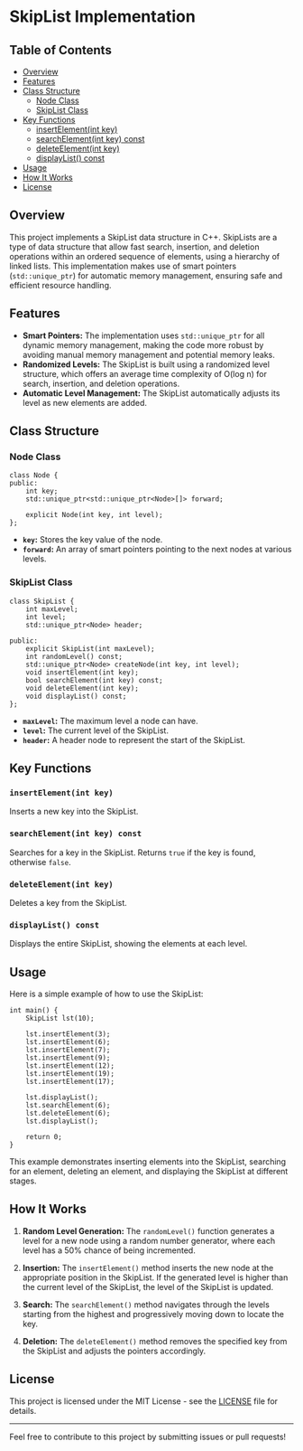 # SkipList Implementation

## Table of Contents

- [Overview](#overview)
- [Features](#features)
- [Class Structure](#class-structure)
  - [Node Class](#node-class)
  - [SkipList Class](#skiplist-class)
- [Key Functions](#key-functions)
  - [insertElement(int key)](#insertelementint-key)
  - [searchElement(int key) const](#searchelementint-key-const)
  - [deleteElement(int key)](#deleteelementint-key)
  - [displayList() const](#displaylist-const)
- [Usage](#usage)
- [How It Works](#how-it-works)
- [License](#license)

## Overview

This project implements a SkipList data structure in C++. SkipLists are a type of data structure that allow fast search, insertion, and deletion operations within an ordered sequence of elements, using a hierarchy of linked lists. This implementation makes use of smart pointers (`std::unique_ptr`) for automatic memory management, ensuring safe and efficient resource handling.

## Features

- **Smart Pointers:** The implementation uses `std::unique_ptr` for all dynamic memory management, making the code more robust by avoiding manual memory management and potential memory leaks.
- **Randomized Levels:** The SkipList is built using a randomized level structure, which offers an average time complexity of O(log n) for search, insertion, and deletion operations.
- **Automatic Level Management:** The SkipList automatically adjusts its level as new elements are added.

## Class Structure

### Node Class

```
class Node {
public:
    int key;
    std::unique_ptr<std::unique_ptr<Node>[]> forward;

    explicit Node(int key, int level);
};
```

- **`key`:** Stores the key value of the node.
- **`forward`:** An array of smart pointers pointing to the next nodes at various levels.

### SkipList Class

```
class SkipList {
    int maxLevel;
    int level;
    std::unique_ptr<Node> header;

public:
    explicit SkipList(int maxLevel);
    int randomLevel() const;
    std::unique_ptr<Node> createNode(int key, int level);
    void insertElement(int key);
    bool searchElement(int key) const;
    void deleteElement(int key);
    void displayList() const;
};
```

- **`maxLevel`:** The maximum level a node can have.
- **`level`:** The current level of the SkipList.
- **`header`:** A header node to represent the start of the SkipList.

## Key Functions

### `insertElement(int key)`
Inserts a new key into the SkipList.

### `searchElement(int key) const`
Searches for a key in the SkipList. Returns `true` if the key is found, otherwise `false`.

### `deleteElement(int key)`
Deletes a key from the SkipList.

### `displayList() const`
Displays the entire SkipList, showing the elements at each level.

## Usage

Here is a simple example of how to use the SkipList:

```
int main() {
    SkipList lst(10);

    lst.insertElement(3);
    lst.insertElement(6);
    lst.insertElement(7);
    lst.insertElement(9);
    lst.insertElement(12);
    lst.insertElement(19);
    lst.insertElement(17);

    lst.displayList();
    lst.searchElement(6);
    lst.deleteElement(6);
    lst.displayList();

    return 0;
}
```

This example demonstrates inserting elements into the SkipList, searching for an element, deleting an element, and displaying the SkipList at different stages.

## How It Works

1. **Random Level Generation:** The `randomLevel()` function generates a level for a new node using a random number generator, where each level has a 50% chance of being incremented.
  
2. **Insertion:** The `insertElement()` method inserts the new node at the appropriate position in the SkipList. If the generated level is higher than the current level of the SkipList, the level of the SkipList is updated.

3. **Search:** The `searchElement()` method navigates through the levels starting from the highest and progressively moving down to locate the key.

4. **Deletion:** The `deleteElement()` method removes the specified key from the SkipList and adjusts the pointers accordingly.

## License

This project is licensed under the MIT License - see the [LICENSE](LICENSE) file for details.

---

Feel free to contribute to this project by submitting issues or pull requests!
